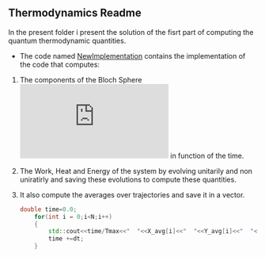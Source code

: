 ## Thermodynamics Readme
In the present folder i present the solution of the fisrt part of computing the quantum thermodynamic quantities.

* The code named [NewImplementation](./NewImplementation.cpp) contains the implementation of the code that computes:

1. The components of the Bloch Sphere ![equation](https://latex.codecogs.com/gif.latex?x,&space;y,&space;z) in function of the time.

2. The Work, Heat and Energy of the system by evolving unitarily and non uniratirly and saving these evolutions to compute these quantities.

3. It also compute the averages over trajectories and save it in a vector.
	``` c++
	double time=0.0;
    	for(int i = 0;i<N;i++)
    	{
    		std::cout<<time/Tmax<<"  "<<X_avg[i]<<"  "<<Y_avg[i]<<"  "<<Z_avg[i]<<std::endl;
    		time +=dt;
    	}
	```
